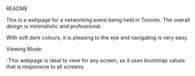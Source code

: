 README

This is a webpage for a networking event being held in Toronto. The overall design is minimalistic and professional.

With soft dark colours, it is pleasing to the eye and navigating is very easy.

Viewing Mode:

-This webpage is ideal to view for any screen, as it uses bootstrap values that is responsive to all screens.
